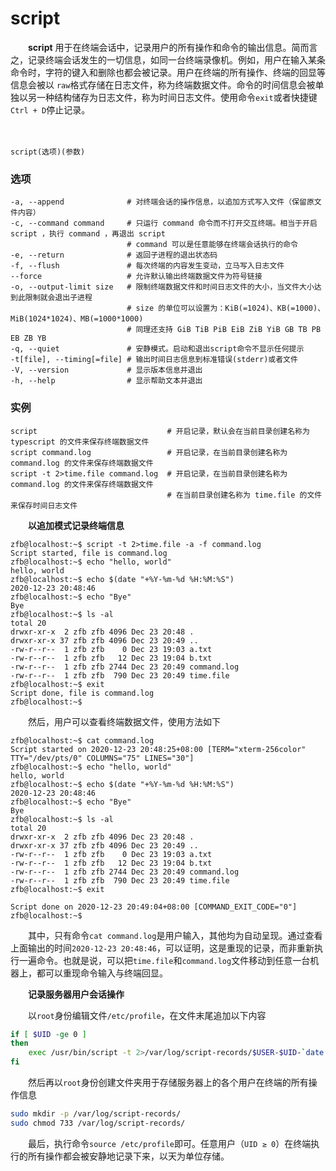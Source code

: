 # script

　　**script** 用于在终端会话中，记录用户的所有操作和命令的输出信息。简而言之，记录终端会话发生的一切信息，如同一台终端录像机。例如，用户在输入某条命令时，字符的键入和删除也都会被记录。用户在终端的所有操作、终端的回显等信息会被以 `raw`​ 格式存储在日志文件，称为终端数据文件。命令的时间信息会被单独以另一种结构储存为日志文件，称为时间日志文件。使用命令`exit`​或者快捷键`Ctrl + D`​停止记录。

　　‍

```shell
script(选项)(参数)
```

### 选项

```shell
-a, --append              # 对终端会话的操作信息，以追加方式写入文件（保留原文件内容）
-c, --command command     # 只运行 command 命令而不打开交互终端。相当于开启 script ，执行 command ，再退出 script
                          # command 可以是任意能够在终端会话执行的命令
-e, --return              # 返回子进程的退出状态码
-f, --flush               # 每次终端的内容发生变动，立马写入日志文件
--force                   # 允许默认输出终端数据文件为符号链接
-o, --output-limit size   # 限制终端数据文件和时间日志文件的大小，当文件大小达到此限制就会退出子进程
                          # size 的单位可以设置为：KiB(=1024)、KB(=1000)、MiB(1024*1024)、MB(=1000*1000)
                          # 同理还支持 GiB TiB PiB EiB ZiB YiB GB TB PB EB ZB YB
-q, --quiet               # 安静模式。启动和退出script命令不显示任何提示
-t[file], --timing[=file] # 输出时间日志信息到标准错误(stderr)或者文件
-V, --version             # 显示版本信息并退出
-h, --help                # 显示帮助文本并退出
```

### 实例

```shell
script                             # 开启记录，默认会在当前目录创建名称为 typescript 的文件来保存终端数据文件
script command.log                 # 开启记录，在当前目录创建名称为 command.log 的文件来保存终端数据文件
script -t 2>time.file command.log  # 开启记录，在当前目录创建名称为 command.log 的文件来保存终端数据文件
                                   # 在当前目录创建名称为 time.file 的文件来保存时间日志文件
```

　　**以追加模式记录终端信息**

```shell
zfb@localhost:~$ script -t 2>time.file -a -f command.log
Script started, file is command.log
zfb@localhost:~$ echo "hello, world"
hello, world
zfb@localhost:~$ echo $(date "+%Y-%m-%d %H:%M:%S")
2020-12-23 20:48:46
zfb@localhost:~$ echo "Bye"
Bye
zfb@localhost:~$ ls -al
total 20
drwxr-xr-x  2 zfb zfb 4096 Dec 23 20:48 .
drwxr-xr-x 37 zfb zfb 4096 Dec 23 20:49 ..
-rw-r--r--  1 zfb zfb    0 Dec 23 19:03 a.txt
-rw-r--r--  1 zfb zfb   12 Dec 23 19:04 b.txt
-rw-r--r--  1 zfb zfb 2744 Dec 23 20:49 command.log
-rw-r--r--  1 zfb zfb  790 Dec 23 20:49 time.file
zfb@localhost:~$ exit
Script done, file is command.log
zfb@localhost:~$
```

　　然后，用户可以查看终端数据文件，使用方法如下

```shell
zfb@localhost:~$ cat command.log
Script started on 2020-12-23 20:48:25+08:00 [TERM="xterm-256color" TTY="/dev/pts/0" COLUMNS="75" LINES="30"]
zfb@localhost:~$ echo "hello, world"
hello, world
zfb@localhost:~$ echo $(date "+%Y-%m-%d %H:%M:%S")
2020-12-23 20:48:46
zfb@localhost:~$ echo "Bye"
Bye
zfb@localhost:~$ ls -al
total 20
drwxr-xr-x  2 zfb zfb 4096 Dec 23 20:48 .
drwxr-xr-x 37 zfb zfb 4096 Dec 23 20:49 ..
-rw-r--r--  1 zfb zfb    0 Dec 23 19:03 a.txt
-rw-r--r--  1 zfb zfb   12 Dec 23 19:04 b.txt
-rw-r--r--  1 zfb zfb 2744 Dec 23 20:49 command.log
-rw-r--r--  1 zfb zfb  790 Dec 23 20:49 time.file
zfb@localhost:~$ exit

Script done on 2020-12-23 20:49:04+08:00 [COMMAND_EXIT_CODE="0"]
zfb@localhost:~$
```

　　其中，只有命令`cat command.log`​是用户输入，其他均为自动呈现。通过查看上面输出的时间`2020-12-23 20:48:46`​，可以证明，这是重现的记录，而非重新执行一遍命令。也就是说，可以把`time.file`​和`command.log`​文件移动到任意一台机器上，都可以重现命令输入与终端回显。

　　**记录服务器用户会话操作**

　　以`root`​身份编辑文件`/etc/profile`​，在文件末尾追加以下内容

```bash
if [ $UID -ge 0 ]
then
    exec /usr/bin/script -t 2>/var/log/script-records/$USER-$UID-`date +%Y%m%d`.time -a -f -q /var/log/script-records/$USER-$UID-`date +%Y%m%d`.log
fi
```

　　然后再以`root`​身份创建文件夹用于存储服务器上的各个用户在终端的所有操作信息

```bash
sudo mkdir -p /var/log/script-records/
sudo chmod 733 /var/log/script-records/
```

　　最后，执行命令`source /etc/profile`​即可。任意用户（`UID ≥ 0`​）在终端执行的所有操作都会被安静地记录下来，以天为单位存储。
